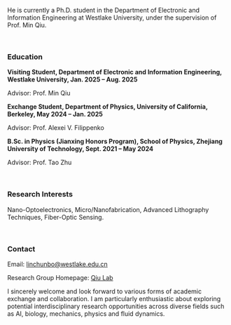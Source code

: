 

He is currently a Ph.D. student in the Department of Electronic and Information Engineering at Westlake University, under the supervision of Prof. Min Qiu.

<br>

### Education
**Visiting Student, Department of Electronic and Information Engineering, Westlake University, Jan. 2025 – Aug. 2025**

Advisor: Prof. Min Qiu

**Exchange Student, Department of Physics, University of California, Berkeley, May 2024 – Jan. 2025**

Advisor: Prof. Alexei V. Filippenko

**B.Sc. in Physics (Jianxing Honors Program), School of Physics, Zhejiang University of Technology, Sept. 2021 – May 2024**

Advisor: Prof. Tao Zhu

<br>

### Research Interests
Nano-Optoelectronics, Micro/Nanofabrication, Advanced Lithography Techniques, Fiber-Optic Sensing.

<br>

### Contact

Email: linchunbo@westlake.edu.cn

Research Group Homepage: [Qiu Lab](https://qiu.lab.westlake.edu.cn/)

I sincerely welcome and look forward to various forms of academic exchange and collaboration. I am particularly enthusiastic about exploring potential interdisciplinary research opportunities across diverse fields such as  AI, biology, mechanics, physics and fluid dynamics.

